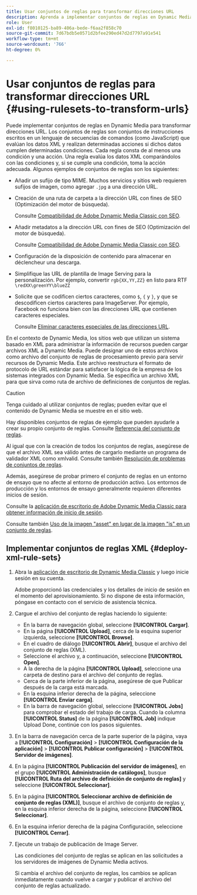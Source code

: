 ```yaml
---
title: Usar conjuntos de reglas para transformar direcciones URL
description: Aprenda a implementar conjuntos de reglas en Dynamic Media para transformar direcciones URL. Los conjuntos de reglas son conjuntos de instrucciones escritos en un lenguaje de secuencias de comandos (como JavaScript) que evalúan los datos XML y realizan determinadas acciones si dichos datos cumplen determinadas condiciones.
role: User
exl-id: f8010125-ba89-406a-bede-f6aa2f858c70
source-git-commit: 7d67bdb5e0571d2bfee290ed47d2d7797a91e541
workflow-type: tm+mt
source-wordcount: '766'
ht-degree: 0%

---
```


# Usar conjuntos de reglas para transformar direcciones URL {#using-rulesets-to-transform-urls}

Puede implementar conjuntos de reglas en Dynamic Media para transformar direcciones URL. Los conjuntos de reglas son conjuntos de instrucciones escritos en un lenguaje de secuencias de comandos (como JavaScript) que evalúan los datos XML y realizan determinadas acciones si dichos datos cumplen determinadas condiciones. Cada regla consta de al menos una condición y una acción. Una regla evalúa los datos XML comparándolos con las condiciones y, si se cumple una condición, toma la acción adecuada. Algunos ejemplos de conjuntos de reglas son los siguientes:

* Añadir un sufijo de tipo MIME. Muchos servicios y sitios web requieren sufijos de imagen, como agregar `.jpg` a una dirección URL.
* Creación de una ruta de carpeta a la dirección URL con fines de SEO (Optimización del motor de búsqueda).

   Consulte [Compatibilidad de Adobe Dynamic Media Classic con SEO](/help/assets/dynamic-media/assets/s7_seo.pdf).

* Añadir metadatos a la dirección URL con fines de SEO (Optimización del motor de búsqueda).

   Consulte [Compatibilidad de Adobe Dynamic Media Classic con SEO](/help/assets/dynamic-media/assets/s7_seo.pdf).

* Configuración de la disposición de contenido para almacenar en déclencheur una descarga.
* Simplifique las URL de plantilla de Image Serving para la personalización. Por ejemplo, convertir `rgb{XX,YY,ZZ}` en  listo para RTF `\redXX\greenYY\blueZZ`

* Solicite que se codificen ciertos caracteres, como `$`, `{` y `}`, y que se descodificen ciertos caracteres para ImageServer. Por ejemplo, Facebook no funciona bien con las direcciones URL que contienen caracteres especiales.

   Consulte [Eliminar caracteres especiales de las direcciones URL](https://helpx.adobe.com/experience-manager/scene7/kb/base/scene7-rulesets/remove-special-characters-urls.html).

En el contexto de Dynamic Media, los sitios web que utilizan un sistema basado en XML para administrar la información de recursos pueden cargar archivos XML a Dynamic Media. Puede designar uno de estos archivos como archivo del conjunto de reglas de procesamiento previo para servir recursos de Dynamic Media. Este archivo reestructura el formato de protocolo de URL estándar para satisfacer la lógica de la empresa de los sistemas integrados con Dynamic Media. Se especifica un archivo XML para que sirva como ruta de archivo de definiciones de conjuntos de reglas.

>[!CAUTION]
>
>Tenga cuidado al utilizar conjuntos de reglas; pueden evitar que el contenido de Dynamic Media se muestre en el sitio web.

Hay disponibles conjuntos de reglas de ejemplo que pueden ayudarle a crear su propio conjunto de reglas.
Consulte [Referencia del conjunto de reglas](https://experienceleague.adobe.com/docs/dynamic-media-developer-resources/image-serving-api/image-serving-api/rule-set-reference/c-rule-set-reference.html).

Al igual que con la creación de todos los conjuntos de reglas, asegúrese de que el archivo XML sea válido antes de cargarlo mediante un programa de validador XML como xmlvalid.
Consulte también [Resolución de problemas de conjuntos de reglas](https://helpx.adobe.com/experience-manager/scene7/kb/base/scene7-rulesets/scene7-ruleset-troubleshooting.html).

Además, asegúrese de probar primero el conjunto de reglas en un entorno de ensayo que no afecte al entorno de producción activo.
Los entornos de producción y los entornos de ensayo generalmente requieren diferentes inicios de sesión.

Consulte la [aplicación de escritorio de Adobe Dynamic Media Classic para obtener información de inicio de sesión](https://experienceleague.adobe.com/docs/dynamic-media-classic/using/getting-started/signing-out.html#sign-in-dmc-app).

<!-- OBSOLETE CONTENT * **NA staging environment** login page: [https://s7sps1-staging.scene7.com/IpsWeb/](https://s7sps1-staging.scene7.com/IpsWeb/)
* **EMEA staging environment** login page: [https://s7sps3-staging.scene7.com/IpsWeb/](https://s7sps3-staging.scene7.com/IpsWeb/)
* **JAPAC staging environment** login page: [https://s7sps5-staging.scene7.com/IpsWeb/](https://s7sps5-staging.scene7.com/IpsWeb/) -->

Consulte también [Uso de la imagen &quot;asset&quot; en lugar de la imagen &quot;is&quot; en un conjunto de reglas](https://helpx.adobe.com/experience-manager/scene7/kb/base/scene7-rulesets/ruleset-asset-instead-image.html).

## Implementar conjuntos de reglas XML {#deploy-xml-rule-sets}

1. Abra la [aplicación de escritorio de Dynamic Media Classic](https://experienceleague.adobe.com/docs/dynamic-media-classic/using/getting-started/signing-out.html#getting-started) y luego inicie sesión en su cuenta.

   Adobe proporcionó las credenciales y los detalles de inicio de sesión en el momento del aprovisionamiento. Si no dispone de esta información, póngase en contacto con el servicio de asistencia técnica.

1. Cargue el archivo del conjunto de reglas haciendo lo siguiente:

   * En la barra de navegación global, seleccione **[!UICONTROL Cargar]**.
   * En la página **[!UICONTROL Upload]**, cerca de la esquina superior izquierda, seleccione **[!UICONTROL Browse]**.
   * En el cuadro de diálogo **[!UICONTROL Abrir]**, busque el archivo del conjunto de reglas (XML).
   * Seleccione el archivo y, a continuación, seleccione **[!UICONTROL Open]**.
   * A la derecha de la página **[!UICONTROL Upload]**, seleccione una carpeta de destino para el archivo del conjunto de reglas.
   * Cerca de la parte inferior de la página, asegúrese de que Publicar después de la carga está marcada.
   * En la esquina inferior derecha de la página, seleccione **[!UICONTROL Enviar carga]**.
   * En la barra de navegación global, seleccione **[!UICONTROL Jobs]** para comprobar el estado del trabajo de carga. Cuando la columna **[!UICONTROL Status]** de la página **[!UICONTROL Job]** indique Upload Done, continúe con los pasos siguientes.

1. En la barra de navegación cerca de la parte superior de la página, vaya a **[!UICONTROL Configuración]** > **[!UICONTROL Configuración de la aplicación]** > **[!UICONTROL Publicar configuración]** > **[!UICONTROL Servidor de imágenes]**.
1. En la página **[!UICONTROL Publicación del servidor de imágenes]**, en el grupo **[!UICONTROL Administración de catálogos]**, busque **[!UICONTROL Ruta del archivo de definición de conjunto de reglas]** y seleccione **[!UICONTROL Seleccionar]**.
1. En la página **[!UICONTROL Seleccionar archivo de definición de conjunto de reglas (XML)]**, busque el archivo de conjunto de reglas y, en la esquina inferior derecha de la página, seleccione **[!UICONTROL Seleccionar]**.
1. En la esquina inferior derecha de la página Configuración, seleccione **[!UICONTROL Cerrar]**.
1. Ejecute un trabajo de publicación de Image Server.

   Las condiciones del conjunto de reglas se aplican en las solicitudes a los servidores de imágenes de Dynamic Media activos.

   Si cambia el archivo del conjunto de reglas, los cambios se aplican inmediatamente cuando vuelve a cargar y publicar el archivo del conjunto de reglas actualizado.
